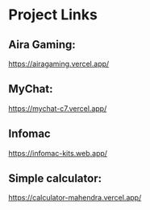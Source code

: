 # Project Links

## Aira Gaming:
https://airagaming.vercel.app/
## MyChat:
https://mychat-c7.vercel.app/
## Infomac
https://infomac-kits.web.app/
## Simple calculator:
https://calculator-mahendra.vercel.app/
